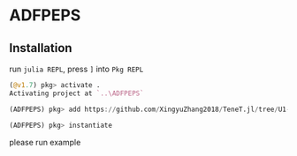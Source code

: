 # ADFPEPS

## Installation

run `julia REPL`, press `]` into `Pkg REPL`
```julia
(@v1.7) pkg> activate .
Activating project at `..\ADFPEPS`

(ADFPEPS) pkg> add https://github.com/XingyuZhang2018/TeneT.jl/tree/U1-symmetry

(ADFPEPS) pkg> instantiate
```

please run example